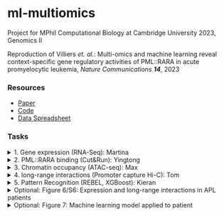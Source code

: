 # ml-multiomics
Project for MPhil Computational Biology at Cambridge University 2023, Genomics II

Reproduction of Villiers *et. al.*: Multi-omics and machine learning reveal context-specific gene
regulatory activities of PML::RARA in acute promyelocytic leukemia, *Nature Communications **14***, 2023

### Resources

- [Paper](https://www.nature.com/articles/s41467-023-36262-0)
- [Code](https://github.com/borimifsud/REBEL)
- [Data Spreadsheet](https://zenodo.org/record/7467566#.ZCLbL-zML0o)

### Tasks

<details>
  <summary>1. Gene expression (RNA-Seq): Martina</summary>
  
1. COMPARE: Source Data Tab 1 U937-PR9 DEGs 
2. 1b: RNA-seq volcano plot 
3. 1c: GO terms 
4. 1d: Pathway enrichment 
5. S1b: Bar plot of numbers of fusion transcripts in patients 
6. S1c: Correlation heatmaps of RNA-seq samples 
7. S1d-S1e: Scatter plot of induced/uninduced replicates 
8. S1f: MDS plot of replicates
</details>

<details>
  <summary>2. PML::RARA binding (Cut&Run): Yingtong</summary>
  
1. COMPARE: Source Data Tab 2 U937 PR Binding Sites 
2. 2b: Pie charts of genomic distribution of binding peaks 
3. 2c: Venn diagram of bound/DEG 
4. 2d: Ranked plot: expression of bound genes + bar plot 
5. S2a: Venn diagram of peak overlaps 
6. S2b: Jaccard heatmap of replicates 
7. S2c: Table of peak numbers 
8. S2g-S2h: Venn diagrams of overlapping peaks 
9. S2i: Notched box plot comparing induced/uninduced peak strength with p-value 
10. S2j-l: Venn diagrams of overlapping peaks 
11. S2m-S2n: notched boxplots of strength/width of induced/uninduced peaks 
12. S2o: Boxplots of bound genes in DEG 
13. S2p: Scatter plot of expression in key genes in two sample types 
14. S2s-v: notched boxplots 
</details>

<details>
  <summary>3. Chromatin occupancy (ATAC-seq): Max</summary>
  
1. COMPARE: Source Data 
  - Tab 3 U937 Induce Merg CHiCAGO 
  - Tab 4 U937 Uninduced Merg CHiCAGO 
  - Tab 5 U937 Gain GOTHiC Interact 
  - Tab 6 U937 Lost GOTHiC Interact 
2. 3a: Venn diagram of uninduced/induced interactions 
3. 3b+3c: Bar plots 
4. 3d: Venn diagram of genes associated with consistently lost/gained interactions 
5. 3e+3f: Venn diagram of down/up regulated genes gaining/losing interactions 
6. 3g: Bar plot 
7. 3h: Bar plot of H3k914av levels 
8. S3a-d: Venn diagrams of interactions in reps and conditions 
9. S3e: boxplot of interactions per gene 
10. S3f-i: Venn diagrams of lost/gained interactions overlapped with binding 
  
</details>

<details>
  <summary>4. long-range interactions (Promoter capture Hi-C): Tom</summary>
  
1. COMPARE: Source Data Tab 8 U937 ATAC Merged Peaks 
2. 4a: Volcano plot of differential ATAC 
3. 4c: Venn diagram of binding sites/ATAC overlap 
4. S4a: Venn diagrams of replicates 
5. S4b-S4c: pie charts showing genomic distribution 
6. S4d: Histogram showing positional frequency of binding relative to ATAC 
7. S4e: bar plot showing peak scores overlapping ATAC 
8. S4f-S4g: Venn diagrams overlapping ATA with down/up regulated genes 
9. S4h: boxplots with reads at ATAC peaks 

  
</details>

<details>
  <summary>5. Pattern Recognition (REBEL, XGBoost): Kieran</summary>
  
1. COMPARE: Source Data 
  - Tab 9: Lost UP U937 (Top SHAPs) 
  - Tab 10: Lost DOWN U937 (Top SHAPs) 
  - Tab 11: Lost NC (Top SHAPs) 
  - Tab 12: Gained UP U937 (Top SHAPs) 
  - Tab 13: Gained DOWN U937 (Top SHAPs) 
  - Tab 14: Gained NC U937 (Top SHAPs) 
  - Tab 15: Lost UP U937 (GenesInClus) 
  - Tab 16: Lost DOWN U937 (GenesInClus) 
  - Tab 17: Lost NC U937 (GenesInClus) 
  - Tab 18: Gained UP U937 (GenesInClus) 
  - Tab 19: Gained DOWN U937 (GenesInClus) 
  - Tab 20: Gained NC U937 (GenesInClus) 
2. 5b: tSNE of categories 
3. 5c: Bar plot of AUC for categories 
4. 5d+5e: tSNEs coloured by SHAPELY scores 
5. 5g + 5h: Bar plots and complex Venn diagrams of genes per cluster 
6. S5a: Bar plots showing enrichment of specific motifs in different conditions 
7. S5b: Bar plots showing AUC for each condition 
8. S5c: Pie chart with SHAPELY drivers 
9. S5d: Boxplot with SHAR score 
10. S5e: Motifs for top 5 predictors 
  
</details>

<details>
  <summary>Optional: Figure 6/S6: Expression and long-range interactions in APL patients</summary>
  
1. COMPARE: Source Data 
  - Tab 21: APL Patient 1 CHiCAGO 
  - Tab 22: APL Patient 2 CHiCAGO 
2. 6a: Correlation heatmap of expression in patients 
3. 6b: Bat plot of interaction overlaps 
4. 6c-6d: Venn diagram and scatter plot of patient expression 
5. S6a-S6b: Scatter plots of reads for various sample combinations 
6. S6c-e: Van diagrams overlapping long range interactions 
7. S6g: Notched boxplot Jaccard distance between patients 
8. S6h-S6i: Scatter plot of GEX between U and patients 
  
</details>

<details>
  <summary>Optional: Figure 7: Machine learning model applied to patient</summary>
  
1. COMPARE: Source Data 
  - Tab 23:  Gained UP in CD34 (Top SHAPs) 
  - Tab 24:  Gained DOWN in CD34 (Top SHAPs) 
  - Tab 25:  Gained NC in CD34 (Top SHAPs) 
  - Tab 26:  Gained UP in CD34 (GenesInClus) 
  - Tab 27:  Gained DOWN in CD34 (GenesInClus) 
  - Tab 28:  Gained NC in CD34 (GenesInClus) 
  - Tab 29:  Gained UP in APL (Top SHAPs) 
  - Tab 30:  Gained DOWN in APL (Top SHAPs) 
  - Tab 31:  Gained NC in APL (Top SHAPs) 
  - Tab 32:  Gained UP in APL (GenesInClus) 
  - Tab 33:  Gained DOWN in APL (GenesInClus) 
  - Tab 34:  Gained NC in APL (GenesInClus) 
2. 7a-d: tSNEs of clusters coloured various ways (with AUC bar plot) 
3. 7e-7f: interaction networks and tSNEs 
4. 7g-7h:Venn diagrams with GO enrichment 

  
</details>










